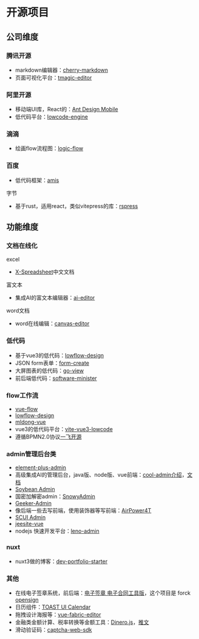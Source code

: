 # 开源项目

## 公司维度

### 腾讯开源

- markdown编辑器：[cherry-markdown](https://kkgithub.com/Tencent/cherry-markdown/blob/dev/README.CN.md)
- 页面可视化平台：[tmagic-editor](https://tencent.github.io/tmagic-editor/docs/)

### 阿里开源

- 移动端UI库，React的：[Ant Design Mobile](https://mobile.ant.design/zh/)
- 低代码平台：[lowcode-engine](https://lowcode-engine.cn/site/docs/guide/quickStart/intro)

### 滴滴

- 绘画flow流程图：[logic-flow](https://07.logic-flow.cn/)

### 百度

- 低代码框架：[amis](https://aisuda.bce.baidu.com/amis/zh-CN/docs/index)

字节

- 基于rust，适用react，类似vitepress的库：[rspress](https://rspress.dev/zh/index)

## 功能维度

### 文档在线化

excel

- [X-Spreadsheet](https://hondrytravis.com/x-spreadsheet-doc/)中文文档

富文本

- 集成AI的富文本编辑器：[ai-editor](https://aieditor.dev/docs/zh/getting-started.html)

word文档

- word在线编辑：[canvas-editor](https://hufe.club/canvas-editor-docs/guide/start.html)

### 低代码

- 基于vue3的低代码：[lowflow-design](https://gitee.com/cai_xiao_feng/lowflow-design)
- JSON form表单：[form-create](https://www.form-create.com/v3/)
- 大屏图表的低代码：[go-view](https://mtruning.club/)
- 前后端低代码：[software-minister](https://gitee.com/software-minister/jvs-ui)

### flow工作流

- [vue-flow](https://www.toutiao.com/article/7387589324956533258)
- [lowflow-design](https://gitee.com/cai_xiao_feng/lowflow-design)
- [mldong-vue](https://gitee.com/mldong/mldong-vue)
- vue3的低代码平台：[vite-vue3-lowcode](https://github.com/buqiyuan/vite-vue3-lowcode)
- 遵循BPMN2.0协议[一飞开源](https://www.toutiao.com/article/7298686521056690740)

### admin管理后台类

- [element-plus-admin](https://element-plus-admin-doc.cn/)
- 高级集成AI的管理后台，java版、node版、vue前端：[cool-admin介绍](https://www.toutiao.com/video/7461548840107049491)，[文档](https://node.cool-admin.com/src/guide/ai.html)
- [Soybean Admin](https://docs.soybeanjs.cn/zh/)
- 国密加解密admin：[SnowyAdmin](https://gitee.com/xiaonuobase/snowy)
- [Geeker-Admin](https://gitee.com/HalseySpicy/Geeker-Admin)
- 像后端一些去写前端，使用装饰器等写前端：[AirPower4T](https://gitee.com/air-power/AirPower4T)
- [SCUI Admin](https://scui-plus.github.io/scui-doc/)
- [jeesite-vue](https://gitee.com/thinkgem/jeesite-vue)
- nodejs 快速开发平台：[leno-admin](https://gitee.com/zhao-wenchao110/leno_-admin)

### nuxt

- nuxt3做的博客：[dev-portfolio-starter](https://kkgithub.com/cunzaizhuyi/dev-portfolio-starter)

### 其他

- 在线电子签章系统，前后端：[电子签章 电子合同工具版](https://gitee.com/my-fork-projec/kaifangqian-base)，这个项目是 forck [opensign](https://gitee.com/kaifangqian/kaifangqian-base)
- 日历组件：[TOAST UI Calendar](https://www.toutiao.com/article/7388740672087458330)
- 拖拽设计海报等：[vue-fabric-editor](https://gitee.com/nihaojob/vue-fabric-editor)
- 金融类金额计算、税率转换等金额工具：[Dinero.js](https://dinerojs.com/)，[推文](https://www.thosefree.com/dinero-js)
- 滑动验证码：[captcha-web-sdk](https://gitee.com/tianai/tianai-captcha-demo)

